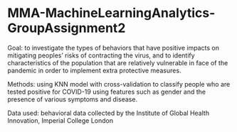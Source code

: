 # MMA-MachineLearningAnalytics-GroupAssignment2

Goal: to investigate the types of behaviors that have positive impacts on mitigating peoples’ risks of contracting the virus, and to identify characteristics of the population that are relatively vulnerable in face of the pandemic in order to implement extra protective measures.

Methods: using KNN model with cross-validation to classify people who are tested positive for COVID-19 using features such as gender and the presence of various symptoms and disease.

Data used: behavioral data collected by the Institute of Global Health Innovation, Imperial College London
